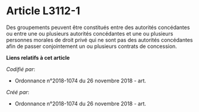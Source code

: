 # Article L3112-1

Des groupements peuvent être constitués entre des autorités concédantes ou entre une ou plusieurs autorités concédantes et
une ou plusieurs personnes morales de droit privé qui ne sont pas des autorités concédantes afin de passer conjointement un
ou plusieurs contrats de concession.

**Liens relatifs à cet article**

_Codifié par_:

  - Ordonnance n°2018-1074 du 26 novembre 2018 - art.

_Créé par_:

  - Ordonnance n°2018-1074 du 26 novembre 2018 - art.
